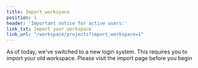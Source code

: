 ```yaml
---
title: Import_workspace
position: 1
header: 'Important notice for active users:'
link_txt: Import your workspace
link_url: "/workspace/projects?import_workspace=1"
---
```


As of today, we've switched to a new login system. This requires you to import your old workspace. Please visit the import page before you begin